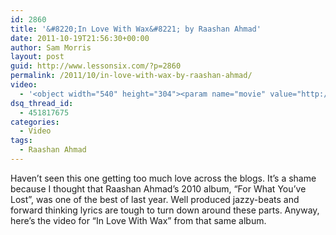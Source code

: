 ```yaml
---
id: 2860
title: '&#8220;In Love With Wax&#8221; by Raashan Ahmad'
date: 2011-10-19T21:56:30+00:00
author: Sam Morris
layout: post
guid: http://www.lessonsix.com/?p=2860
permalink: /2011/10/in-love-with-wax-by-raashan-ahmad/
video:
  - '<object width="540" height="304"><param name="movie" value="http://www.youtube.com/v/os4LEaXbKOk?version=3&amp;hl=en_GB"></param><param name="allowFullScreen" value="true"></param><param name="allowscriptaccess" value="always"></param><embed src="http://www.youtube.com/v/os4LEaXbKOk?version=3&amp;hl=en_GB" type="application/x-shockwave-flash" width="540" height="304" allowscriptaccess="always" allowfullscreen="true"></embed></object>'
dsq_thread_id:
  - 451817675
categories:
  - Video
tags:
  - Raashan Ahmad
---
```

Haven&#8217;t seen this one getting too much love across the blogs. It&#8217;s a shame because I thought that Raashan Ahmad&#8217;s 2010 album, &#8220;For What You&#8217;ve Lost&#8221;, was one of the best of last year. Well produced jazzy-beats and forward thinking lyrics are tough to turn down around these parts. Anyway, here&#8217;s the video for &#8220;In Love With Wax&#8221; from that same album.